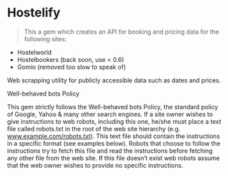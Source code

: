 # Hostelify

>This a gem which creates an API for booking and pricing data for the following sites:

* Hostelworld
* Hostelbookers (back soon, use < 0.6)
* Gomio (removed too slow to speak of)

Web scrapping utility for publicly accessible data such as dates and prices.

Well-behaved bots Policy

This gem strictly follows the Well-behaved bots Policy, the standard policy of Google, Yahoo & many other search engines.
If a site owner wishes to give instructions to web robots, including this one, he/she must place a text file called robots.txt in the root of the web site hierarchy (e.g. www.example.com/robots.txt). 
This text file should contain the instructions in a specific format (see examples below). 
Robots that choose to follow the instructions try to fetch this file and read the instructions before fetching any other file from the web site. 
If this file doesn’t exist web robots assume that the web owner wishes to provide no specific instructions.